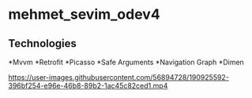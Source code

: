 # mehmet_sevim_odev4
<h2>Technologies</h2>
*Mvvm
*Retrofit
*Picasso
*Safe Arguments
*Navigation Graph
*Dimen

https://user-images.githubusercontent.com/56894728/190925592-396bf254-e96e-46b8-89b2-1ac45c82ced1.mp4

